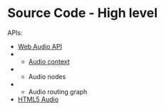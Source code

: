 # Source Code - High level

APIs:

- [Web Audio API](https://developer.mozilla.org/en-US/docs/Web/API/Web_Audio_API)
- - [Audio context](https://developer.mozilla.org/en-US/docs/Web/API/AudioContext)
- - Audio nodes
- - Audio routing graph
- [HTML5 Audio](http://www.w3schools.com/html/html5_audio.asp)
